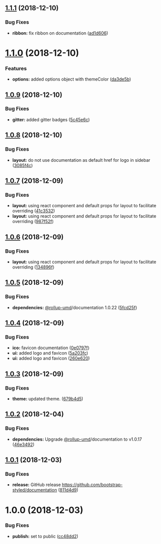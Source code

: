 ## [1.1.1](https://github.com/bootstrap-styled/documentation/compare/v1.1.0...v1.1.1) (2018-12-10)


### Bug Fixes

* **ribbon:** fix ribbon on documentation ([ad1d606](https://github.com/bootstrap-styled/documentation/commit/ad1d606))

# [1.1.0](https://github.com/bootstrap-styled/documentation/compare/v1.0.9...v1.1.0) (2018-12-10)


### Features

* **options:** added options object with themeColor ([da3de5b](https://github.com/bootstrap-styled/documentation/commit/da3de5b))

## [1.0.9](https://github.com/bootstrap-styled/documentation/compare/v1.0.8...v1.0.9) (2018-12-10)


### Bug Fixes

* **gitter:** added gitter badges ([5c45e6c](https://github.com/bootstrap-styled/documentation/commit/5c45e6c))

## [1.0.8](https://github.com/bootstrap-styled/documentation/compare/v1.0.7...v1.0.8) (2018-12-10)


### Bug Fixes

* **layout:** do not use documentation as default href for logo in sidebar ([3085f4c](https://github.com/bootstrap-styled/documentation/commit/3085f4c))

## [1.0.7](https://github.com/bootstrap-styled/documentation/compare/v1.0.6...v1.0.7) (2018-12-09)


### Bug Fixes

* **layout:** using react component and default props for layout to facilitate overriding ([41c3532](https://github.com/bootstrap-styled/documentation/commit/41c3532))
* **layout:** using react component and default props for layout to facilitate overriding ([987f52f](https://github.com/bootstrap-styled/documentation/commit/987f52f))

## [1.0.6](https://github.com/bootstrap-styled/documentation/compare/v1.0.5...v1.0.6) (2018-12-09)


### Bug Fixes

* **layout:** using react component and default props for layout to facilitate overriding ([134896f](https://github.com/bootstrap-styled/documentation/commit/134896f))

## [1.0.5](https://github.com/bootstrap-styled/documentation/compare/v1.0.4...v1.0.5) (2018-12-09)


### Bug Fixes

* **dependencies:** [@rollup-umd](https://github.com/rollup-umd)/documentation 1.0.22 ([5fcd25f](https://github.com/bootstrap-styled/documentation/commit/5fcd25f))

## [1.0.4](https://github.com/bootstrap-styled/documentation/compare/v1.0.3...v1.0.4) (2018-12-09)


### Bug Fixes

* **ico:** favicon documentation ([0e0797f](https://github.com/bootstrap-styled/documentation/commit/0e0797f))
* **ui:** added logo and favicon ([5a203fc](https://github.com/bootstrap-styled/documentation/commit/5a203fc))
* **ui:** added logo and favicon ([260e620](https://github.com/bootstrap-styled/documentation/commit/260e620))

## [1.0.3](https://github.com/bootstrap-styled/documentation/compare/v1.0.2...v1.0.3) (2018-12-09)


### Bug Fixes

* **theme:** updated theme. ([679b4d5](https://github.com/bootstrap-styled/documentation/commit/679b4d5))

## [1.0.2](https://github.com/bootstrap-styled/documentation/compare/v1.0.1...v1.0.2) (2018-12-04)


### Bug Fixes

* **dependencies:** Upgrade [@rollup-umd](https://github.com/rollup-umd)/documentation to v1.0.17 ([46e3492](https://github.com/bootstrap-styled/documentation/commit/46e3492))

## [1.0.1](https://github.com/bootstrap-styled/documentation/compare/v1.0.0...v1.0.1) (2018-12-03)


### Bug Fixes

* **release:** GitHub release https://github.com/bootstrap-styled/documentation ([811d4d9](https://github.com/bootstrap-styled/documentation/commit/811d4d9))

# 1.0.0 (2018-12-03)


### Bug Fixes

* **publish:** set to public ([cc48dd2](https://module.kopaxgroup.com/bootstrap-styled/documentation/commit/cc48dd2))
